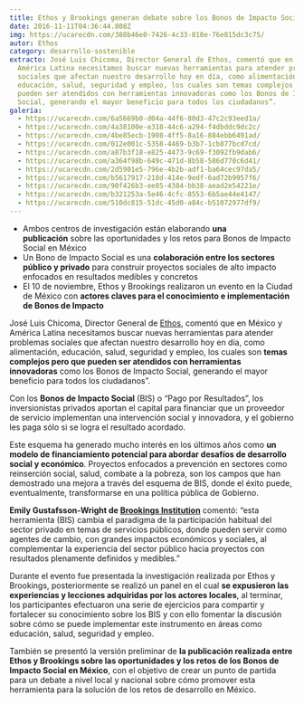 ```yaml
---
title: Ethos y Brookings generan debate sobre los Bonos de Impacto Social
date: 2016-11-11T04:36:44.808Z
img: https://ucarecdn.com/388b46e0-7426-4c33-810e-76e815dc3c75/
autor: Ethos
category: desarrollo-sostenible
extracto: José Luis Chicoma, Director General de Ethos, comentó que en México y
  América Latina necesitamos buscar nuevas herramientas para atender problemas
  sociales que afectan nuestro desarrollo hoy en día, como alimentación,
  educación, salud, seguridad y empleo, los cuales son temas complejos pero que
  pueden ser atendidos con herramientas innovadoras como los Bonos de Impacto
  Social, generando el mayor beneficio para todos los ciudadanos”.
galeria:
  - https://ucarecdn.com/6a5669b0-d04a-44f6-80d3-47c2c93eed1a/
  - https://ucarecdn.com/4a38100e-e318-44c6-a294-f4dbddc9dc2c/
  - https://ucarecdn.com/4be85ecb-1908-4ff5-8a16-884ebb6491ad/
  - https://ucarecdn.com/012e001c-5358-4469-b3b7-1cb877bcd7cd/
  - https://ucarecdn.com/a87b3f18-e825-4473-9c69-f3092fb9dab6/
  - https://ucarecdn.com/a364f98b-649c-471d-8b58-586d770c6d41/
  - https://ucarecdn.com/2d5901e5-796e-4b2b-adf1-ba64cec97da5/
  - https://ucarecdn.com/b5617917-218d-414e-9edf-6ad72b9957f6/
  - https://ucarecdn.com/90f426b3-ee05-4384-bb38-aead2e54221e/
  - https://ucarecdn.com/b321253a-5e46-4cfc-8553-6b5ae44e4147/
  - https://ucarecdn.com/510dc815-51dc-45d0-a84c-b51072977df9/
---
```



* Ambos centros de investigación están elaborando **una publicación** sobre las oportunidades y los retos para Bonos de Impacto Social en México
* Un Bono de Impacto Social es una **colaboración entre los sectores público y privado** para construir proyectos sociales de alto impacto enfocados en resultados medibles y concretos
* El 10 de noviembre, Ethos y Brookings realizaron un evento en la Ciudad de México con **actores claves para el conocimiento e implementación de Bonos de Impacto**

José Luis Chicoma, Director General de [Ethos](https://www.ethos.org.mx/), comentó que en México y América Latina necesitamos buscar nuevas herramientas para atender problemas sociales que afectan nuestro desarrollo hoy en día, como alimentación, educación, salud, seguridad y empleo, los cuales son **temas complejos pero que pueden ser atendidos con herramientas innovadoras** como los Bonos de Impacto Social, generando el mayor beneficio para todos los ciudadanos”.

Con los **Bonos de Impacto Social** (BIS) o “Pago por Resultados”, los inversionistas privados aportan el capital para financiar que un proveedor de servicio implementan una intervención social y innovadora, y el gobierno les paga sólo si se logra el resultado acordado. 

Este esquema ha generado mucho interés en los últimos años como **un modelo de financiamiento potencial para abordar desafíos de desarrollo social y económico**. Proyectos enfocados a prevención en sectores como reinserción social, salud, combate a la pobreza, son los campos que han demostrado una mejora a través del esquema de BIS, donde el éxito puede, eventualmente, transformarse en una política pública de Gobierno.

**Emily Gustafsson-Wright de [Brookings Institution](https://www.brookings.edu/)** comentó: “esta herramienta (BIS) cambia el paradigma de la participación habitual del sector privado en temas de servicios públicos, donde pueden servir como agentes de cambio, con grandes impactos económicos y sociales, al complementar la experiencia del sector público hacia proyectos con resultados plenamente definidos y medibles.”

Durante el evento fue presentada la investigación realizada por Ethos y Brookings, posteriormente se realizó un panel en el cual **se expusieron las experiencias y lecciones adquiridas por los actores locales**, al terminar, los participantes efectuaron una serie de ejercicios para compartir y fortalecer su conocimiento sobre los BIS y con ello fomentar la discusión sobre cómo se puede implementar este instrumento en áreas como educación, salud, seguridad y empleo. 

También se presentó la versión preliminar de **la publicación realizada entre Ethos y Brookings sobre las oportunidades y los retos de los Bonos de Impacto Social en México**, con el objetivo de crear un punto de partida para un debate a nivel local y nacional sobre cómo promover esta herramienta para la solución de los retos de desarrollo en México.